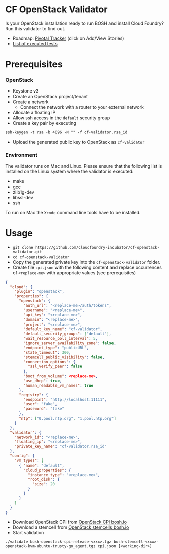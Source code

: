 # CF OpenStack Validator

Is your OpenStack installation ready to run BOSH and install Cloud Foundry? Run this validator to find out.

* Roadmap: [Pivotal Tracker](https://www.pivotaltracker.com/epic/show/2156200) (click on Add/View Stories)
* [List of executed tests](docs/list_of_executed_tests.md)

# Prerequisites

### OpenStack

* Keystone v3 
* Create an OpenStack project/tenant
* Create a network
  * Connect the network with a router to your external network
* Allocate a floating IP
* Allow ssh access in the `default` security group
* Create a key pair by executing
```
ssh-keygen -t rsa -b 4096 -N "" -f cf-validator.rsa_id
```
  * Upload the generated public key to OpenStack as `cf-validator`

### Environment

The validator runs on Mac and Linux. 
Please ensure that the following list is installed on the Linux system 
where the validator is executed:

* make
* gcc
* zlib1g-dev
* libssl-dev
* ssh

To run on Mac the `Xcode` command line tools have to be installed.

# Usage

* `git clone https://github.com/cloudfoundry-incubator/cf-openstack-validator.git`
* `cd cf-openstack-validator`
* Copy the generated private key into the `cf-openstack-validator` folder.
* Create file `cpi.json` with the following content and replace occurrences of `<replace-me>` with appropriate values (see prerequisites)
```json
{
  "cloud": {
    "plugin": "openstack",
    "properties": {
      "openstack": {
        "auth_url": "<replace-me>/auth/tokens",
        "username": "<replace-me>",
        "api_key": "<replace-me>",
        "domain": "<replace-me>",
        "project": "<replace-me>",
        "default_key_name": "cf-validator",
        "default_security_groups": ["default"],
        "wait_resource_poll_interval": 5,
        "ignore_server_availability_zone": false,
        "endpoint_type": "publicURL",
        "state_timeout": 300,
        "stemcell_public_visibility": false,
        "connection_options": {
          "ssl_verify_peer": false
        },
        "boot_from_volume": <replace-me>,
        "use_dhcp": true,
        "human_readable_vm_names": true
      },
      "registry": {
        "endpoint": "http://localhost:11111",
        "user": "fake",
        "password": "fake"
      },
      "ntp": ["0.pool.ntp.org", "1.pool.ntp.org"]
    }
  },
  "validator": {
    "network_id": "<replace-me>",
    "floating_ip": "<replace-me>",
    "private_key_name": "cf-validator.rsa_id"
  },
  "config": {
    "vm_types": [
      { "name": "default",
        "cloud_properties": {
          "instance_type": "<replace-me>",
          "root_disk": {
            "size": 20
          }
        }
      }
    ]
  }
}
```
* Download OpenStack CPI from [OpenStack CPI bosh.io](http://bosh.io/releases/github.com/cloudfoundry-incubator/bosh-openstack-cpi-release?all=1)
* Download a stemcell from [OpenStack stemcells bosh.io](http://bosh.io/stemcells/bosh-openstack-kvm-ubuntu-trusty-go_agent)
* Start validation
```
./validate bosh-openstack-cpi-release-<xxx>.tgz bosh-stemcell-<xxx>-openstack-kvm-ubuntu-trusty-go_agent.tgz cpi.json [<working-dir>]
```
